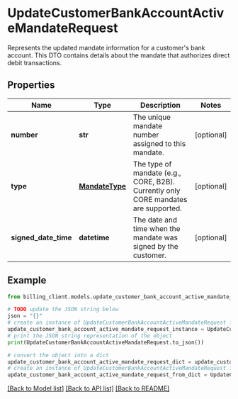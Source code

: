 # UpdateCustomerBankAccountActiveMandateRequest

Represents the updated mandate information for a customer's bank account.  This DTO contains details about the mandate that authorizes direct debit transactions.

## Properties

Name | Type | Description | Notes
------------ | ------------- | ------------- | -------------
**number** | **str** | The unique mandate number assigned to this mandate. | [optional] 
**type** | [**MandateType**](MandateType.md) | The type of mandate (e.g., CORE, B2B).  Currently only CORE mandates are supported. | [optional] 
**signed_date_time** | **datetime** | The date and time when the mandate was signed by the customer. | [optional] 

## Example

```python
from billing_client.models.update_customer_bank_account_active_mandate_request import UpdateCustomerBankAccountActiveMandateRequest

# TODO update the JSON string below
json = "{}"
# create an instance of UpdateCustomerBankAccountActiveMandateRequest from a JSON string
update_customer_bank_account_active_mandate_request_instance = UpdateCustomerBankAccountActiveMandateRequest.from_json(json)
# print the JSON string representation of the object
print(UpdateCustomerBankAccountActiveMandateRequest.to_json())

# convert the object into a dict
update_customer_bank_account_active_mandate_request_dict = update_customer_bank_account_active_mandate_request_instance.to_dict()
# create an instance of UpdateCustomerBankAccountActiveMandateRequest from a dict
update_customer_bank_account_active_mandate_request_from_dict = UpdateCustomerBankAccountActiveMandateRequest.from_dict(update_customer_bank_account_active_mandate_request_dict)
```
[[Back to Model list]](../README.md#documentation-for-models) [[Back to API list]](../README.md#documentation-for-api-endpoints) [[Back to README]](../README.md)


